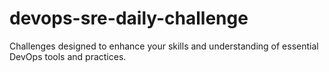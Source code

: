 # devops-sre-daily-challenge
Challenges designed to enhance your skills and understanding of essential DevOps tools and practices.
